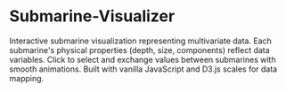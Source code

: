 # Submarine-Visualizer
Interactive submarine visualization representing multivariate data. Each submarine's physical properties (depth, size, components) reflect data variables. Click to select and exchange values between submarines with smooth animations. Built with vanilla JavaScript and D3.js scales for data mapping.
